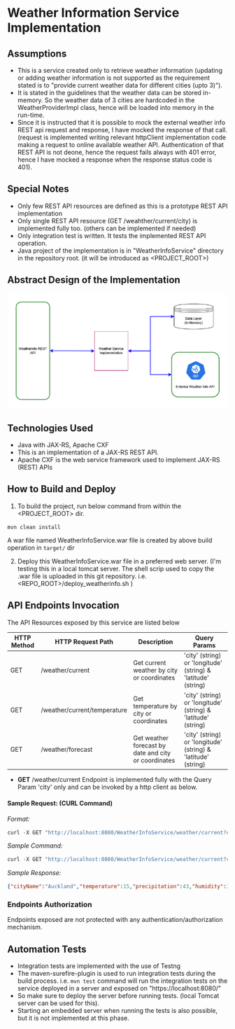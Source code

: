 # Weather Information Service Implementation

## Assumptions

- This is a service created only to retrieve weather information (updating or adding weather information is not supported as the requirement stated is to "provide current weather data for different cities (upto 3)").
- It is stated in the guidelines that the weather data can be stored in-memory. So the weather data of 3 cities are hardcoded in the WeatherProviderImpl class, hence will be loaded into memory in the run-time.
- Since it is instructed that it is possible to mock the external weather info REST api request and response, I have mocked the response of that call. (request is implemented writing relevant httpClient implementation code making a request to online available weather API. Authentication of that REST API is not deone, hence the request fails always with 401 error, hence I have mocked a response when the response status code is 401).

## Special Notes

- Only few REST API resources are defined as this is a prototype REST API implementation
- Only single REST API resource (GET /weahther/current/city) is implemented fully too. (others can be implemented if needed)
- Only integration test is written. It tests the implemented REST API operation.
- Java project of the implementation is in "WeatherInfoService" directory in the repository root. (it will be introduced as <PROJECT_ROOT>)

## Abstract Design of the Implementation

![Weather API Diagram](./abstract-design.png)

## Technologies Used

- Java with JAX-RS, Apache CXF
- This is an implementation of a JAX-RS REST API.
- Apache CXF is the web service framework used to implement JAX-RS (REST) APIs

## How to Build and Deploy

1. To build the project, run below command from within the <PROJECT_ROOT> dir.

```shell
mvn clean install
```
A war file named WeatherInfoService.war file is created by above build operation in ```target/``` dir

2. Deploy this WeatherInfoService.war file in a preferred web server.
(I'm testing this in a local tomcat server. The shell scrip used to copy the .war file is uploaded in this git repository. i.e. <REPO_ROOT>/deploy_weatherinfo.sh )


## API Endpoints Invocation

The API Resources exposed by this service are listed below

| HTTP Method                                                                                      | HTTP Request Path                              | Description                           |               Query Params |
| ------------------------------------------------------------------------------------------- | ----------------------------------------- | ------------------------------------- | --------------------- |
| GET | /weather/current | Get current weather by city or coordinates  | 'city' (string) or 'longitude' (string) & 'latitude' (string) |
| GET | /weather/current/temperature | Get temperature by city or coordinates | 'city' (string) or 'longitude' (string) & 'latitude' (string) |
| GET | /weather/forecast | Get weather forecast by date and city or coordinates |  'city' (string) or 'longitude' (string) & 'latitude' (string) |

 - **GET** /weather/current Endpoint is implemented fully with the Query Param 'city' only and can be invoked by a http client as below.

 #### Sample Request: (CURL Command)

 *Format:*

 ```js 
 curl -X GET "http://localhost:8080/WeatherInfoService/weather/current?city=<CITY_NAME>" 
 ```
 
 *Sample Command:*

 ```js
 curl -X GET "http://localhost:8080/WeatherInfoService/weather/current?city=Auckland" 
 ```

*Sample Response:*
```json
{"cityName":"Auckland","temperature":15,"precipitation":43,"humidity":33,"windSpeed":26,"dateTime":"2025-01-01T10:00:00Z","longitude":"54","latitude":"43"}
```

### Endpoints Authorization

Endpoints exposed are not protected with any authentication/authorization mechanism.

## Automation Tests
- Integration tests are implemented with the use of Testng 
- The maven-surefire-plugin is used to run integration tests during the build process.
i.e. ```mvn test``` command will run the integration tests on the service deployed in a server and exposed on "https://localhost:8080/"
- So make sure to deploy the server before running tests. (local Tomcat server can be used for this).
- Starting an embedded server when running the tests is also possible, but it is not implemented at this phase.